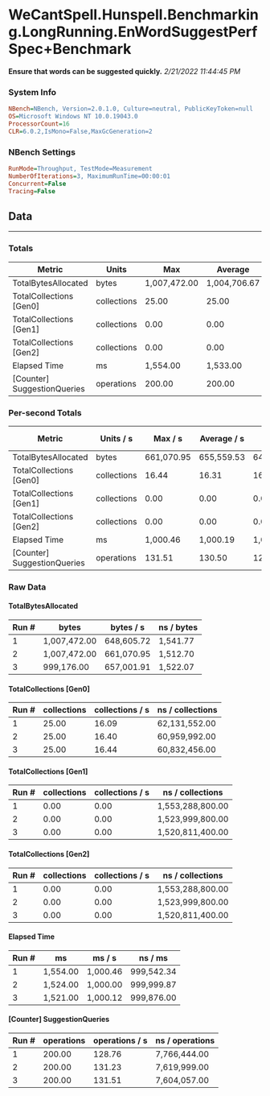﻿# WeCantSpell.Hunspell.Benchmarking.LongRunning.EnWordSuggestPerfSpec+Benchmark
__Ensure that words can be suggested quickly.__
_2/21/2022 11:44:45 PM_
### System Info
```ini
NBench=NBench, Version=2.0.1.0, Culture=neutral, PublicKeyToken=null
OS=Microsoft Windows NT 10.0.19043.0
ProcessorCount=16
CLR=6.0.2,IsMono=False,MaxGcGeneration=2
```

### NBench Settings
```ini
RunMode=Throughput, TestMode=Measurement
NumberOfIterations=3, MaximumRunTime=00:00:01
Concurrent=False
Tracing=False
```

## Data
-------------------

### Totals
|          Metric |           Units |             Max |         Average |             Min |          StdDev |
|---------------- |---------------- |---------------- |---------------- |---------------- |---------------- |
|TotalBytesAllocated |           bytes |    1,007,472.00 |    1,004,706.67 |      999,176.00 |        4,789.70 |
|TotalCollections [Gen0] |     collections |           25.00 |           25.00 |           25.00 |            0.00 |
|TotalCollections [Gen1] |     collections |            0.00 |            0.00 |            0.00 |            0.00 |
|TotalCollections [Gen2] |     collections |            0.00 |            0.00 |            0.00 |            0.00 |
|    Elapsed Time |              ms |        1,554.00 |        1,533.00 |        1,521.00 |           18.25 |
|[Counter] SuggestionQueries |      operations |          200.00 |          200.00 |          200.00 |            0.00 |

### Per-second Totals
|          Metric |       Units / s |         Max / s |     Average / s |         Min / s |      StdDev / s |
|---------------- |---------------- |---------------- |---------------- |---------------- |---------------- |
|TotalBytesAllocated |           bytes |      661,070.95 |      655,559.53 |      648,605.72 |        6,356.56 |
|TotalCollections [Gen0] |     collections |           16.44 |           16.31 |           16.09 |            0.19 |
|TotalCollections [Gen1] |     collections |            0.00 |            0.00 |            0.00 |            0.00 |
|TotalCollections [Gen2] |     collections |            0.00 |            0.00 |            0.00 |            0.00 |
|    Elapsed Time |              ms |        1,000.46 |        1,000.19 |        1,000.00 |            0.24 |
|[Counter] SuggestionQueries |      operations |          131.51 |          130.50 |          128.76 |            1.51 |

### Raw Data
#### TotalBytesAllocated
|           Run # |           bytes |       bytes / s |      ns / bytes |
|---------------- |---------------- |---------------- |---------------- |
|               1 |    1,007,472.00 |      648,605.72 |        1,541.77 |
|               2 |    1,007,472.00 |      661,070.95 |        1,512.70 |
|               3 |      999,176.00 |      657,001.91 |        1,522.07 |

#### TotalCollections [Gen0]
|           Run # |     collections | collections / s |ns / collections |
|---------------- |---------------- |---------------- |---------------- |
|               1 |           25.00 |           16.09 |   62,131,552.00 |
|               2 |           25.00 |           16.40 |   60,959,992.00 |
|               3 |           25.00 |           16.44 |   60,832,456.00 |

#### TotalCollections [Gen1]
|           Run # |     collections | collections / s |ns / collections |
|---------------- |---------------- |---------------- |---------------- |
|               1 |            0.00 |            0.00 |1,553,288,800.00 |
|               2 |            0.00 |            0.00 |1,523,999,800.00 |
|               3 |            0.00 |            0.00 |1,520,811,400.00 |

#### TotalCollections [Gen2]
|           Run # |     collections | collections / s |ns / collections |
|---------------- |---------------- |---------------- |---------------- |
|               1 |            0.00 |            0.00 |1,553,288,800.00 |
|               2 |            0.00 |            0.00 |1,523,999,800.00 |
|               3 |            0.00 |            0.00 |1,520,811,400.00 |

#### Elapsed Time
|           Run # |              ms |          ms / s |         ns / ms |
|---------------- |---------------- |---------------- |---------------- |
|               1 |        1,554.00 |        1,000.46 |      999,542.34 |
|               2 |        1,524.00 |        1,000.00 |      999,999.87 |
|               3 |        1,521.00 |        1,000.12 |      999,876.00 |

#### [Counter] SuggestionQueries
|           Run # |      operations |  operations / s | ns / operations |
|---------------- |---------------- |---------------- |---------------- |
|               1 |          200.00 |          128.76 |    7,766,444.00 |
|               2 |          200.00 |          131.23 |    7,619,999.00 |
|               3 |          200.00 |          131.51 |    7,604,057.00 |


